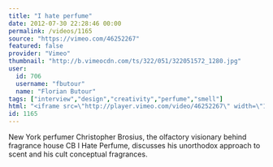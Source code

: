 ```yaml
---
title: "I hate perfume"
date: 2012-07-30 22:28:46 00:00
permalink: /videos/1165
source: "https://vimeo.com/46252267"
featured: false
provider: "Vimeo"
thumbnail: "http://b.vimeocdn.com/ts/322/051/322051572_1280.jpg"
user:
  id: 706
  username: "fbutour"
  name: "Florian Butour"
tags: ["interview","design","creativity","perfume","smell"]
html: "<iframe src=\"http://player.vimeo.com/video/46252267\" width=\"1280\" height=\"720\" frameborder=\"0\" webkitAllowFullScreen mozallowfullscreen allowFullScreen></iframe>"
id: 1165
---
```


New York perfumer Christopher Brosius, the olfactory visionary behind fragrance house CB I Hate Perfume, discusses his unorthodox approach to scent and his cult conceptual fragrances.